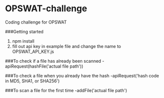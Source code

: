 # OPSWAT-challenge
Coding challenge for OPSWAT

###Getting started
  1. npm install
  2. fill out api key in example file and change the name to OPSWAT_API_KEY.js

###To check if a file has already been scanned
  -apiRequest(hashFile('actual file path'))

###To check a file when you already have the hash
  -apiRequest('hash code in MD5, SHA1, or SHA256')

###To scan a file for the first time
  -addFile('actual file path')

